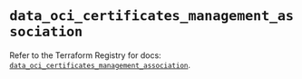 # `data_oci_certificates_management_association`

Refer to the Terraform Registry for docs: [`data_oci_certificates_management_association`](https://registry.terraform.io/providers/oracle/oci/7.19.0/docs/data-sources/certificates_management_association).
